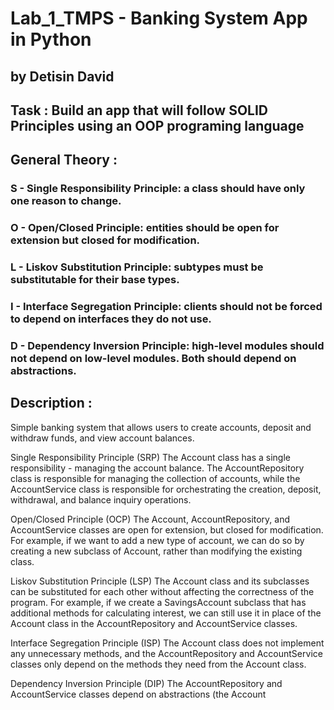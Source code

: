 # Lab_1_TMPS - Banking System App in Python

## by Detisin David

## Task : Build an app that will follow SOLID Principles using an OOP programing language

## General Theory : 
### S - Single Responsibility Principle: a class should have only one reason to change.

### O - Open/Closed Principle: entities should be open for extension but closed for modification.

### L - Liskov Substitution Principle: subtypes must be substitutable for their base types.

### I - Interface Segregation Principle: clients should not be forced to depend on interfaces they do not use.

### D - Dependency Inversion Principle: high-level modules should not depend on low-level modules. Both should depend on abstractions.

## Description :
Simple banking system that allows users to create accounts, deposit and withdraw funds, and view account balances.

Single Responsibility Principle (SRP)
The Account class has a single responsibility - managing the account balance. The AccountRepository class is responsible for managing the collection of accounts, while the AccountService class is responsible for orchestrating the creation, deposit, withdrawal, and balance inquiry operations.

Open/Closed Principle (OCP)
The Account, AccountRepository, and AccountService classes are open for extension, but closed for modification. For example, if we want to add a new type of account, we can do so by creating a new subclass of Account, rather than modifying the existing class.

Liskov Substitution Principle (LSP)
The Account class and its subclasses can be substituted for each other without affecting the correctness of the program. For example, if we create a SavingsAccount subclass that has additional methods for calculating interest, we can still use it in place of the Account class in the AccountRepository and AccountService classes.

Interface Segregation Principle (ISP)
The Account class does not implement any unnecessary methods, and the AccountRepository and AccountService classes only depend on the methods they need from the Account class.

Dependency Inversion Principle (DIP)
The AccountRepository and AccountService classes depend on abstractions (the Account